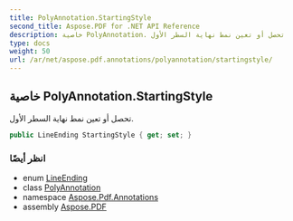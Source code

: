 ```yaml
---
title: PolyAnnotation.StartingStyle
second_title: Aspose.PDF for .NET API Reference
description: خاصية PolyAnnotation. تحصل أو تعين نمط نهاية السطر الأول
type: docs
weight: 50
url: /ar/net/aspose.pdf.annotations/polyannotation/startingstyle/
---
```

## خاصية PolyAnnotation.StartingStyle

تحصل أو تعين نمط نهاية السطر الأول.

```csharp
public LineEnding StartingStyle { get; set; }
```

### انظر أيضًا

* enum [LineEnding](../../lineending/)
* class [PolyAnnotation](../)
* namespace [Aspose.Pdf.Annotations](../../../aspose.pdf.annotations/)
* assembly [Aspose.PDF](../../../)